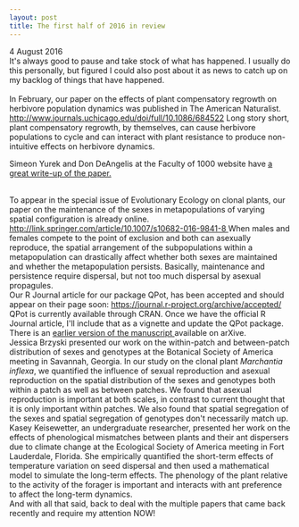```yaml
---
layout: post
title: The first half of 2016 in review
---
```


4 August 2016
<br>
It's always good to pause and take stock of what has happened.  I usually do this personally, but figured I could also post about it as news to catch up on my backlog of things that have happened.
<br><br>
In February, our paper on the effects of plant compensatory regrowth on herbivore population dynamics was published in The American Naturalist. 
<a href="http://www.journals.uchicago.edu/doi/full/10.1086/684522"> http://www.journals.uchicago.edu/doi/full/10.1086/684522 </a>
Long story short, plant compensatory regrowth, by themselves, can cause herbivore populations to cycle and can interact with plant resistance to produce non-intuitive effects on herbivore dynamics.

Simeon Yurek and Don DeAngelis at the Faculty of 1000 website have <a href="http://f1000.com/prime/726099606"> a great write-up of the paper.  </a>

<br>
To appear in the special issue of Evolutionary Ecology on clonal plants, our paper on the maintenance of the sexes in metapopulations of varying spatial configuration is already online.  <a href="http://link.springer.com/article/10.1007/s10682-016-9841-8"> http://link.springer.com/article/10.1007/s10682-016-9841-8 </a>
When males and females compete to the point of exclusion and both can asexually reproduce, the spatial arrangement of the subpopulations within a metapopulation can drastically affect whether both sexes are maintained and whether the metapopulation persists.  Basically, maintenance and persistence require dispersal, but not too much dispersal by asexual propagules.

<br>
Our R Journal article for our package QPot, has been accepted and should appear on their page soon:
<a href="https://journal.r-project.org/archive/accepted/"> https://journal.r-project.org/archive/accepted/ </a>
QPot is currently available through CRAN.  Once we have the official R Journal article, I'll include that as a vignette and update the QPot package.
There is an <a href = "http://arxiv.org/abs/1510.07992"> earlier version of the manuscript </a> available on arXive.

<br>
Jessica Brzyski presented our work on the within-patch and between-patch distribution of sexes and genotypes at the Botanical Society of America meeting in Savannah, Georgia.  In our study on the clonal plant <i>Marchantia inflexa</i>, we quantified the influence of sexual reproduction and asexual reproduction on the spatial distribution of the sexes and genotypes both within a patch as well as between patches.  We found that asexual reproduction is important at both scales, in contrast to current thought that it is only important within patches.  We also found that spatial segregation of the sexes and spatial segregation of genotypes don't necessarily match up.

<br>
Kasey Keisewetter, an undergraduate researcher, presented her work on the effects of phenological mismatches between plants and their ant dispersers due to climate change at the Ecological Society of America meeting in Fort Lauderdale, Florida.  She empirically quantified the short-term effects of temperature variation on seed dispersal and then used a mathematical model to simulate the long-term effects.  The phenology of the plant relative to the activity of the forager is important and interacts with ant preference to affect the long-term dynamics.

<br>
And with all that said, back to deal with the multiple papers that came back recently and require my attention NOW!
